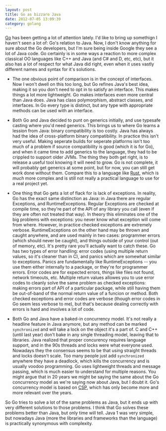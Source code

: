```yaml
---
layout: post
title: Go as bizzaro Java
date: 2012-07-05 13:09:39
category: golang
---
```

[Go](http://golang.org/) has been getting a lot of attention lately. I'd like to bring up somethign I haven't seen a lot of: Go's relation to Java. Now, I don't know anything for sure about the Go developers, but I'm sure being inside Google they see a lot of Java code. Go certainly is in some ways a reaction to more complex classical OO languages like C++ and Java (and C# and D, etc, etc), but it also has a lot of respect for what Java did right, even when it uses vastly different names and syntax for it's solutions.

* The one obvious point of comparison is in the concept of interfaces. Now I won't dwell on this too long, but Go refines Java's best idea, making it so you don't need to opt in to satisfy an interface. This makes things a lot more lightweight. Go makes interfaces even more central than Java does. Java has class polymorphism, abstract classes, and interfaces. In Go every type is distinct, but any type with appropriate methods can be used with an interface.

* Both Go and Java decided to punt on generics initially, and use typesafe casting where you'd need generics. This brings us to where Go learns a lession from Java: binary compatibility is too costly. Java has always had the idea of cross-platform binary compatibility. In practice this isn't very useful. Making seperate builds for seperate platforms isn't too much of a problem if source compatibility is good (which it is for Go), and when it came time to add generics to the language, they had to be crippled to support older JVMs. The thing they both get right, is to release a useful tool knowing it will need to grow. Go is not complete, it will probably get generics at some point, but for now, you can still get work done without them. Compare this to a language like [Rust](http://www.rust-lang.org/), which is *much* more complex and is still not really a practical language to use for a real project yet. 

* One thing that Go gets a lot of flack for is lack of exceptions. In reality, Go has the exact same distinction as Java: in Java there are regular Exceptions, and RuntimeExceptions. Regular Exceptions are checked at compile time, so they're part of the API of any library you call (even if they are often not treated that way). In theory this eliminates one of the big problems with exceptions: you never know what exception will come from where. However, in practice checked exceptions are extremely verbose. RuntimeExceptions on the other hand may be thrown and caught anywhere, and are used mainly in two cases: programmer errors (which should never be caught), and things outside of your control (out of memory, etc). It's pretty rare you'll actually want to catch these. Go has two types of error handling:  error codes (using multiple return values, so it's cleaner than in C), and panics which are somewhat similar to exceptions. Panics are fundamentally like RuntimeExceptions -- you use them either internally to a package, or they're for programmer errors. Error codes are for expected errors, things like files not found, network timeouts, etc. Multiple return values allowes you to use error codes to cleanly solve the same problem as checked exceptions: making errors part of API of a particular package, while still having them be out-of-band of the normal return value of a funcion or method. Both checked exceptions and error codes are verbose (though error codes in Go seem less verbose to me), but that's because dealing correctly with errors is hard and involves a lot of code.

* Both Go and Java have a baked-in concurrency model. It's not really a headline feature in Java anymore, but any method can be marked `synchronized` and will take a lock on the object it's a part of. C and C++ (until last year) don't bake in any single threading model, leaving that to libraries. Java realized that proper concurency requires language support, and in the 90s threads and locks were what everyone used. Nowadays they the consensus seems to be that using straight threads and locks doesn't scale. Too many people just add `synchronized` anywhere they have a deadlock, which kills the concurrency and is usually voodoo programming. Go uses lightweight threads and message passing, which is much easier to understand for multiple reasons. You might argue that in 20 years we might be saying the same about the Go concurrency model as we're saying now about Java, but I doubt it. Go's concurrency model is based on [CSP](http://en.wikipedia.org/wiki/Communicating_sequential_processes), which has only become more and more relevant over the years.

So Go tries to solve a lot of the same problems as Java, but it ends up with very different solutions to those problems. I think that Go solves these problems better than Java, but only time will tell. Java 1 was very simple, but nowadays Java (more the libraries and frameworks than the language) is practically synonymous with complexity.